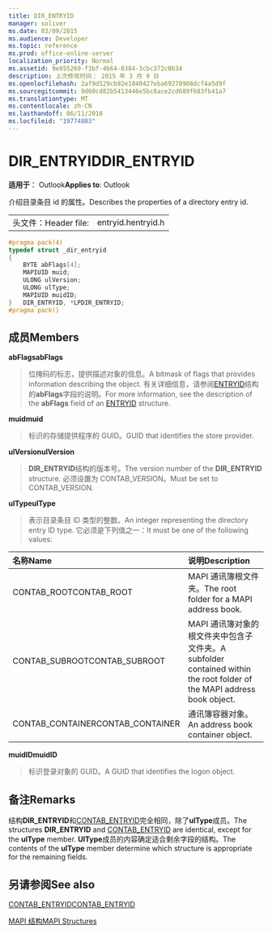 ```yaml
---
title: DIR_ENTRYID
manager: soliver
ms.date: 03/09/2015
ms.audience: Developer
ms.topic: reference
ms.prod: office-online-server
localization_priority: Normal
ms.assetid: 9e055269-f3bf-4b64-8384-3cbc372c0b34
description: 上次修改时间： 2015 年 3 月 9 日
ms.openlocfilehash: 2af9d529cb92e1040427eba69270908dcf4a5d9f
ms.sourcegitcommit: 9d60cd82b5413446e5bc8ace2cd689f683fb41a7
ms.translationtype: MT
ms.contentlocale: zh-CN
ms.lasthandoff: 06/11/2018
ms.locfileid: "19774803"
---
```

# <a name="direntryid"></a><span data-ttu-id="43420-103">DIR_ENTRYID</span><span class="sxs-lookup"><span data-stu-id="43420-103">DIR_ENTRYID</span></span>

  
  
<span data-ttu-id="43420-104">**适用于**： Outlook</span><span class="sxs-lookup"><span data-stu-id="43420-104">**Applies to**: Outlook</span></span> 
  
<span data-ttu-id="43420-105">介绍目录条目 id 的属性。</span><span class="sxs-lookup"><span data-stu-id="43420-105">Describes the properties of a directory entry id.</span></span>
  
|||
|:-----|:-----|
|<span data-ttu-id="43420-106">头文件：</span><span class="sxs-lookup"><span data-stu-id="43420-106">Header file:</span></span>  <br/> |<span data-ttu-id="43420-107">entryid.h</span><span class="sxs-lookup"><span data-stu-id="43420-107">entryid.h</span></span>  <br/> |
   
```cpp
#pragma pack(4)
typedef struct _dir_entryid
{
    BYTE abFlags[4]; 
    MAPIUID muid; 
    ULONG ulVersion; 
    ULONG ulType; 
    MAPIUID muidID; 
}   DIR_ENTRYID, *LPDIR_ENTRYID; 
#pragma pack()
```

## <a name="members"></a><span data-ttu-id="43420-108">成员</span><span class="sxs-lookup"><span data-stu-id="43420-108">Members</span></span>

 <span data-ttu-id="43420-109">**abFlags**</span><span class="sxs-lookup"><span data-stu-id="43420-109">**abFlags**</span></span>
  
> <span data-ttu-id="43420-110">位掩码的标志，提供描述对象的信息。</span><span class="sxs-lookup"><span data-stu-id="43420-110">A bitmask of flags that provides information describing the object.</span></span> <span data-ttu-id="43420-111">有关详细信息，请参阅[ENTRYID](entryid.md)结构的**abFlags**字段的说明。</span><span class="sxs-lookup"><span data-stu-id="43420-111">For more information, see the description of the **abFlags** field of an [ENTRYID](entryid.md) structure.</span></span> 
    
 <span data-ttu-id="43420-112">**muid**</span><span class="sxs-lookup"><span data-stu-id="43420-112">**muid**</span></span>
  
> <span data-ttu-id="43420-113">标识的存储提供程序的 GUID。</span><span class="sxs-lookup"><span data-stu-id="43420-113">GUID that identifies the store provider.</span></span>
    
 <span data-ttu-id="43420-114">**ulVersion**</span><span class="sxs-lookup"><span data-stu-id="43420-114">**ulVersion**</span></span>
  
> <span data-ttu-id="43420-115">**DIR_ENTRYID**结构的版本号。</span><span class="sxs-lookup"><span data-stu-id="43420-115">The version number of the **DIR_ENTRYID** structure.</span></span> <span data-ttu-id="43420-116">必须设置为 CONTAB_VERSION。</span><span class="sxs-lookup"><span data-stu-id="43420-116">Must be set to CONTAB_VERSION.</span></span> 
    
 <span data-ttu-id="43420-117">**ulType**</span><span class="sxs-lookup"><span data-stu-id="43420-117">**ulType**</span></span>
  
> <span data-ttu-id="43420-118">表示目录条目 ID 类型的整数。</span><span class="sxs-lookup"><span data-stu-id="43420-118">An integer representing the directory entry ID type.</span></span> <span data-ttu-id="43420-119">它必须是下列值之一：</span><span class="sxs-lookup"><span data-stu-id="43420-119">It must be one of the following values:</span></span>
    
|<span data-ttu-id="43420-120">**名称**</span><span class="sxs-lookup"><span data-stu-id="43420-120">**Name**</span></span>|<span data-ttu-id="43420-121">**说明**</span><span class="sxs-lookup"><span data-stu-id="43420-121">**Description**</span></span>|
|:-----|:-----|
|<span data-ttu-id="43420-122">CONTAB_ROOT</span><span class="sxs-lookup"><span data-stu-id="43420-122">CONTAB_ROOT</span></span>  <br/> |<span data-ttu-id="43420-123">MAPI 通讯簿根文件夹。</span><span class="sxs-lookup"><span data-stu-id="43420-123">The root folder for a MAPI address book.</span></span>  <br/> |
|<span data-ttu-id="43420-124">CONTAB_SUBROOT</span><span class="sxs-lookup"><span data-stu-id="43420-124">CONTAB_SUBROOT</span></span>  <br/> |<span data-ttu-id="43420-125">MAPI 通讯簿对象的根文件夹中包含子文件夹。</span><span class="sxs-lookup"><span data-stu-id="43420-125">A subfolder contained within the root folder of the MAPI address book object.</span></span>  <br/> |
|<span data-ttu-id="43420-126">CONTAB_CONTAINER</span><span class="sxs-lookup"><span data-stu-id="43420-126">CONTAB_CONTAINER</span></span>  <br/> |<span data-ttu-id="43420-127">通讯簿容器对象。</span><span class="sxs-lookup"><span data-stu-id="43420-127">An address book container object.</span></span>  <br/> |
   
 <span data-ttu-id="43420-128">**muidID**</span><span class="sxs-lookup"><span data-stu-id="43420-128">**muidID**</span></span>
  
> <span data-ttu-id="43420-129">标识登录对象的 GUID。</span><span class="sxs-lookup"><span data-stu-id="43420-129">A GUID that identifies the logon object.</span></span>
    
## <a name="remarks"></a><span data-ttu-id="43420-130">备注</span><span class="sxs-lookup"><span data-stu-id="43420-130">Remarks</span></span>

<span data-ttu-id="43420-131">结构**DIR_ENTRYID**和[CONTAB_ENTRYID](contab_entryid.md)完全相同，除了**ulType**成员。</span><span class="sxs-lookup"><span data-stu-id="43420-131">The structures **DIR_ENTRYID** and [CONTAB_ENTRYID](contab_entryid.md) are identical, except for the **ulType** member.</span></span> <span data-ttu-id="43420-132">**UlType**成员的内容确定适合剩余字段的结构。</span><span class="sxs-lookup"><span data-stu-id="43420-132">The contents of the **ulType** member determine which structure is appropriate for the remaining fields.</span></span> 
  
## <a name="see-also"></a><span data-ttu-id="43420-133">另请参阅</span><span class="sxs-lookup"><span data-stu-id="43420-133">See also</span></span>



[<span data-ttu-id="43420-134">CONTAB_ENTRYID</span><span class="sxs-lookup"><span data-stu-id="43420-134">CONTAB_ENTRYID</span></span>](contab_entryid.md)


[<span data-ttu-id="43420-135">MAPI 结构</span><span class="sxs-lookup"><span data-stu-id="43420-135">MAPI Structures</span></span>](mapi-structures.md)

